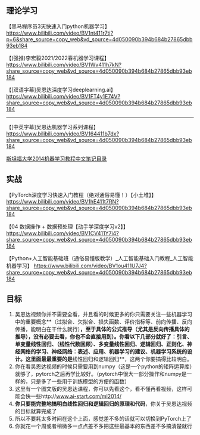 ## 理论学习

【黑马程序员3天快速入门python机器学习】 https://www.bilibili.com/video/BV1nt411r7tj?p=6&share_source=copy_web&vd_source=4d050090b394b684b27865dbb93eb184

【(强推)李宏毅2021/2022春机器学习课程】 https://www.bilibili.com/video/BV1Wv411h7kN?share_source=copy_web&vd_source=4d050090b394b684b27865dbb93eb184

【[双语字幕]吴恩达深度学习deeplearning.ai】 https://www.bilibili.com/video/BV1FT4y1E74V?share_source=copy_web&vd_source=4d050090b394b684b27865dbb93eb184

---

【[中英字幕]吴恩达机器学习系列课程】 https://www.bilibili.com/video/BV164411b7dx?share_source=copy_web&vd_source=4d050090b394b684b27865dbb93eb184

[斯坦福大学2014机器学习教程中文笔记目录](http://www.ai-start.com/ml2014/)

## 实战

【PyTorch深度学习快速入门教程（绝对通俗易懂！）【小土堆】】 https://www.bilibili.com/video/BV1hE411t7RN?share_source=copy_web&vd_source=4d050090b394b684b27865dbb93eb184

【04 数据操作 + 数据预处理【动手学深度学习v2】】 https://www.bilibili.com/video/BV1CV411Y7i4?share_source=copy_web&vd_source=4d050090b394b684b27865dbb93eb184

【Python+人工智能基础班（通俗易懂版教学）_人工智能基础入门教程_人工智能机器学习】 https://www.bilibili.com/video/BV1ou411U7J4?share_source=copy_web&vd_source=4d050090b394b684b27865dbb93eb184

## 目标

1. 吴恩达视频你并不需要全看，并且看的时候更多的你只需要关注一些机器学习中的重要概念**（过拟合、欠拟合、损失函数、评价指标等、前向传播、反向传播，能明白在干什么就行）**，至于具体的公式推导（尤其是反向传播具体的推导），没有必要去看，你也不会直接用到）。你看以下几部分就好了：**引言、单变量线性回归、（线性代数回顾）、多变量线性回归、逻辑回归、正则化、神经网络的学习、神经网络：表述、应用、机器学习的建议、机器学习系统的设计**。这里面最最重要的是**线性回归和逻辑回归**，这两个你要搞得比较明白。
2. 你在看吴恩达视频的时候只需要用到numpy（这是一个python的矩阵运算库）就够了，pytorch之后再学比较好。（pytorch中很大一部分操作和numpy是一样的，只是多了一些用于训练模型的方便的函数）
3. 这里有一个图文版的吴恩达课程，你可以先看这个，看不懂再看视频，这样可能会快一些http://www.ai-start.com/ml2014/
3. **你只要能完整地搞明白线性回归和逻辑回归的原理和代码**，你关于吴恩达视频的目标就算完成了
3. 所以不要耗太多时间在这个上面，感觉差不多的话就可以切换到PyTorch上了
3. 你就花一个周或者稍微多一点点差不多把这些最基本的东西差不多搞清楚就行

